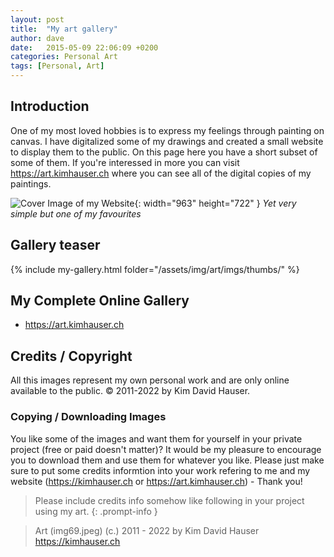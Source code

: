 ```yaml
---
layout: post
title:  "My art gallery"
author: dave
date:   2015-05-09 22:06:09 +0200
categories: Personal Art
tags: [Personal, Art]
---
```


## Introduction
One of my most loved hobbies is to express my feelings through painting on canvas. I have digitalized some of my drawings and created a small website to display them to the public. On this page here you have a short subset of some of them. If you're interessed in more you can visit <https://art.kimhauser.ch> where you can see all of the digital copies of my paintings.


![Cover Image of my Website](../../assets/img/art/imgs/img59.jpeg){: width="963" height="722" }
_Yet very simple but one of my favourites_

## Gallery teaser
{% include my-gallery.html folder="/assets/img/art/imgs/thumbs/" %}

## My Complete Online Gallery
- <https://art.kimhauser.ch>

## Credits / Copyright
All this images represent my own personal work and are only online available to the public. &copy; 2011-2022 by Kim David Hauser.

### Copying / Downloading Images
You like some of the images and want them for yourself in your private project (free or paid doesn't matter)? It would be my pleasure to encourage you to download them and use them for whatever you like. Please just make sure to put some credits informtion into your work refering to me and my website (<https://kimhauser.ch> or <https://art.kimhauser.ch>) - Thank you!


> Please include credits info somehow like following in your project using my art.
{: .prompt-info }


> Art (img69.jpeg) (c.) 2011 - 2022 by Kim David Hauser <https://kimhauser.ch>